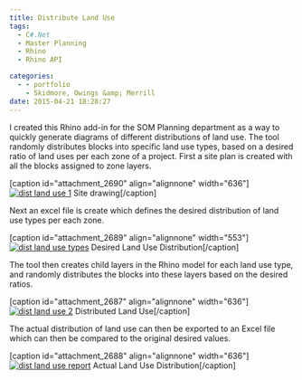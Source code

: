 ```yaml
---
title: Distribute Land Use
tags:
  - C#.Net
  - Master Planning
  - Rhino
  - Rhino API

categories:
  - - portfolio
    - Skidmore, Owings &amp; Merrill
date: 2015-04-21 18:28:27
---
```


I created this Rhino add-in for the SOM Planning department as a way to quickly generate diagrams of different distributions of land use. The tool randomly distributes blocks into specific land use types, based on a desired ratio of land uses per each zone of a project. First a site plan is created with all the blocks assigned to zone layers.

\[caption id="attachment_2690" align="alignnone" width="636"\][![dist land use 1](http://www.ericanastas.com/wp-content/uploads/2015/04/dist-land-use-1-636x318.png)](dist-land-use-1.png) Site drawing\[/caption\]

Next an excel file is create which defines the desired distribution of land use types per each zone.

\[caption id="attachment_2689" align="alignnone" width="553"\][![dist land use types](dist-land-use-types.png)](http://www.ericanastas.com/wp-content/uploads/2015/04/dist-land-use-types.png) Desired Land Use Distribution\[/caption\]

The tool then creates child layers in the Rhino model for each land use type, and randomly distributes the blocks into these layers based on the desired ratios.

\[caption id="attachment_2687" align="alignnone" width="636"\][![dist land use 2](http://www.ericanastas.com/wp-content/uploads/2015/04/dist-land-use-2-636x316.png)](dist-land-use-2.png) Distributed Land Use\[/caption\]

The actual distribution of land use can then be exported to an Excel file which can then be compared to the original desired values.

\[caption id="attachment_2688" align="alignnone" width="636"\][![dist land use report](http://www.ericanastas.com/wp-content/uploads/2015/04/dist-land-use-report-636x456.png)](dist-land-use-report.png) Actual Land Use Distribution\[/caption\]
